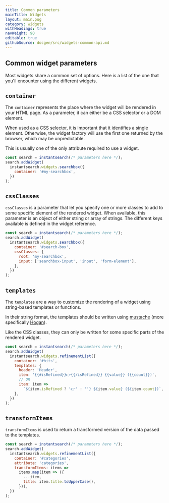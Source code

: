 ```yaml
---
title: Common parameters
mainTitle: Widgets
layout: main.pug
category: widgets
withHeadings: true
navWeight: 90
editable: true
githubSource: docgen/src/widgets-common-api.md
---
```


## Common widget parameters

Most widgets share a common set of options. Here is a list of the one
that you'll encounter using the different widgets.

## `container`

The `container` represents the place where the widget will be rendered in your
HTML page. As a parameter, it can either be a CSS selector or a DOM element.

When used as a CSS selector, it is important that it identifies a single element.
Otherwise, the widget factory will use the first one returned by the browser, which
may be unpredictable.

This is usually one of the only attribute required to use a widget.

```javascript
const search = instantsearch(/* parameters here */);
search.addWidget(
  instantsearch.widgets.searchbox({
    container: '#my-searchbox',
  })
);
```

## `cssClasses`

`cssClasses` is a parameter that let you specify one or more classes to add to
some specific element of the rendered widget. When available, this parameter is
an object of either string or array of strings. The different keys available
is defined in the widget reference.

```javascript
const search = instantsearch(/* parameters here */);
search.addWidget(
  instantsearch.widgets.searchbox({
    container: '#search-box',
    cssClasses: {
      root: 'my-searchbox',
      input: ['searchbox-input', 'input', 'form-element'],
    },
  })
);
```

## `templates`

The `templates` are a way to customize the rendering of a widget using
string-based templates or functions.

In their string format, the templates should be written using
[mustache](https://mustache.github.io/mustache.5.html) (more specifically [Hogan](http://twitter.github.io/hogan.js/)).

Like the CSS classes, they can only be written for some specific parts of the rendered
widget.

```javascript
const search = instantsearch(/* parameters here */);
search.addWidget(
  instantsearch.widgets.refinementList({
    container: '#hits',
    templates: {
      header: 'Header',
      item: '{{#isRefined}}👉{{/isRefined}} {{value}} ({{count}})',
      // OR
      item: item =>
        `${item.isRefined ? '👉' : ''} ${item.value} (${item.count})`,
    },
  })
);
```

## `transformItems`

`transformItems` is used to return a transformed version of the data passed to the templates.

```javascript
const search = instantsearch(/* parameters here */);
search.addWidget(
  instantsearch.widgets.refinementList({
    container: '#categories',
    attribute: 'categories',
    transformItems: items =>
      items.map(item => ({
        ...item,
        title: item.title.toUpperCase(),
      })),
  })
);
```
